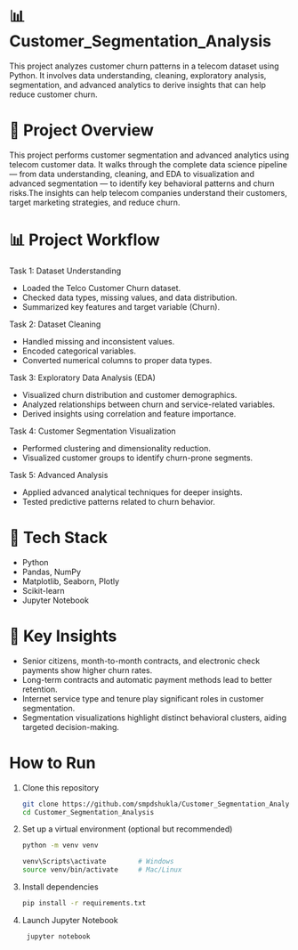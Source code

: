 # 📊 Customer_Segmentation_Analysis
This project analyzes customer churn patterns in a telecom dataset using Python. It involves data understanding, cleaning, exploratory analysis, segmentation, and advanced analytics to derive insights that can help reduce customer churn.
# 🧠 Project Overview
This project performs customer segmentation and advanced analytics using telecom customer data.
It walks through the complete data science pipeline — from data understanding, cleaning, and EDA to visualization and advanced segmentation — to identify key behavioral patterns and churn risks.The insights can help telecom companies understand their customers, target marketing strategies, and reduce churn.
# 📊 Project Workflow
Task 1: Dataset Understanding
- Loaded the Telco Customer Churn dataset.
- Checked data types, missing values, and data distribution.
- Summarized key features and target variable (Churn).

Task 2: Dataset Cleaning
- Handled missing and inconsistent values.
- Encoded categorical variables.
- Converted numerical columns to proper data types.
  
Task 3: Exploratory Data Analysis (EDA)
- Visualized churn distribution and customer demographics.
- Analyzed relationships between churn and service-related variables.
- Derived insights using correlation and feature importance.
  
Task 4: Customer Segmentation Visualization
- Performed clustering and dimensionality reduction.
- Visualized customer groups to identify churn-prone segments.
  
Task 5: Advanced Analysis
- Applied advanced analytical techniques for deeper insights.
- Tested predictive patterns related to churn behavior.
# 🧰 Tech Stack
- Python
- Pandas, NumPy
- Matplotlib, Seaborn, Plotly
- Scikit-learn
- Jupyter Notebook
# 🧠 Key Insights
- Senior citizens, month-to-month contracts, and electronic check payments show higher churn rates.
- Long-term contracts and automatic payment methods lead to better retention.
- Internet service type and tenure play significant roles in customer segmentation.
- Segmentation visualizations highlight distinct behavioral clusters, aiding targeted decision-making.
# How to Run
1. Clone this repository
   ```bash
   git clone https://github.com/smpdshukla/Customer_Segmentation_Analysis.git
   cd Customer_Segmentation_Analysis
2. Set up a virtual environment (optional but recommended)
   ```bash
   python -m venv venv
   
   venv\Scripts\activate        # Windows
   source venv/bin/activate     # Mac/Linux
3. Install dependencies
   ```bash
   pip install -r requirements.txt
4. Launch Jupyter Notebook
   ```bash
    jupyter notebook
  
